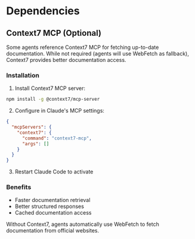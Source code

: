 # Dependencies

## Context7 MCP (Optional)

Some agents reference Context7 MCP for fetching up-to-date documentation. While not required (agents will use WebFetch as fallback), Context7 provides better documentation access.

### Installation

1. Install Context7 MCP server:
```bash
npm install -g @context7/mcp-server
```

2. Configure in Claude's MCP settings:
```json
{
  "mcpServers": {
    "context7": {
      "command": "context7-mcp",
      "args": []
    }
  }
}
```

3. Restart Claude Code to activate

### Benefits
- Faster documentation retrieval
- Better structured responses
- Cached documentation access

Without Context7, agents automatically use WebFetch to fetch documentation from official websites.